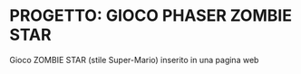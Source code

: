 # PROGETTO: GIOCO PHASER ZOMBIE STAR

Gioco ZOMBIE STAR (stile Super-Mario) inserito in una pagina web
